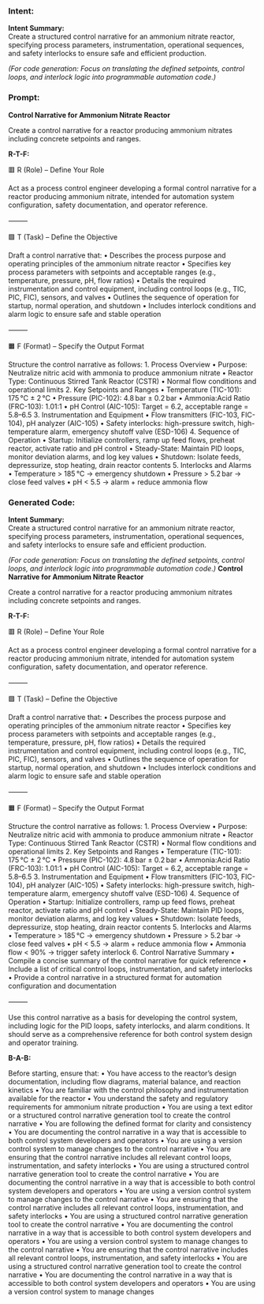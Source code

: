 ### Intent:
**Intent Summary:**  
Create a structured control narrative for an ammonium nitrate reactor, specifying process parameters, instrumentation, operational sequences, and safety interlocks to ensure safe and efficient production.  

*(For code generation: Focus on translating the defined setpoints, control loops, and interlock logic into programmable automation code.)*

### Prompt:
**Control Narrative for Ammonium Nitrate Reactor**

Create a control narrative for a reactor producing ammonium nitrates including concrete setpoints and ranges.

**R-T-F:**

🟥 R (Role) – Define Your Role

Act as a process control engineer developing a formal control narrative for a reactor producing ammonium nitrate, intended for automation system configuration, safety documentation, and operator reference.

⸻

🟩 T (Task) – Define the Objective

Draft a control narrative that:
	•	Describes the process purpose and operating principles of the ammonium nitrate reactor
	•	Specifies key process parameters with setpoints and acceptable ranges (e.g., temperature, pressure, pH, flow ratios)
	•	Details the required instrumentation and control equipment, including control loops (e.g., TIC, PIC, FIC), sensors, and valves
	•	Outlines the sequence of operation for startup, normal operation, and shutdown
	•	Includes interlock conditions and alarm logic to ensure safe and stable operation

⸻

🟧 F (Format) – Specify the Output Format

Structure the control narrative as follows:
	1.	Process Overview
	•	Purpose: Neutralize nitric acid with ammonia to produce ammonium nitrate
	•	Reactor Type: Continuous Stirred Tank Reactor (CSTR)
	•	Normal flow conditions and operational limits
	2.	Key Setpoints and Ranges
	•	Temperature (TIC-101): 175 °C ± 2 °C
	•	Pressure (PIC-102): 4.8 bar ± 0.2 bar
	•	Ammonia:Acid Ratio (FRC-103): 1.01:1
	•	pH Control (AIC-105): Target = 6.2, acceptable range = 5.8–6.5
	3.	Instrumentation and Equipment
	•	Flow transmitters (FIC-103, FIC-104), pH analyzer (AIC-105)
	•	Safety interlocks: high-pressure switch, high-temperature alarm, emergency shutoff valve (ESD-106)
	4.	Sequence of Operation
	•	Startup: Initialize controllers, ramp up feed flows, preheat reactor, activate ratio and pH control
	•	Steady-State: Maintain PID loops, monitor deviation alarms, and log key values
	•	Shutdown: Isolate feeds, depressurize, stop heating, drain reactor contents
	5.	Interlocks and Alarms
	•	Temperature > 185 °C → emergency shutdown
	•	Pressure > 5.2 bar → close feed valves
	•	pH < 5.5 → alarm + reduce ammonia flow

### Generated Code:
**Intent Summary:**  
Create a structured control narrative for an ammonium nitrate reactor, specifying process parameters, instrumentation, operational sequences, and safety interlocks to ensure safe and efficient production.  

*(For code generation: Focus on translating the defined setpoints, control loops, and interlock logic into programmable automation code.)*
**Control Narrative for Ammonium Nitrate Reactor**

Create a control narrative for a reactor producing ammonium nitrates including concrete setpoints and ranges.

**R-T-F:**

🟥 R (Role) – Define Your Role

Act as a process control engineer developing a formal control narrative for a reactor producing ammonium nitrate, intended for automation system configuration, safety documentation, and operator reference.

⸻

🟩 T (Task) – Define the Objective

Draft a control narrative that:
	•	Describes the process purpose and operating principles of the ammonium nitrate reactor
	•	Specifies key process parameters with setpoints and acceptable ranges (e.g., temperature, pressure, pH, flow ratios)
	•	Details the required instrumentation and control equipment, including control loops (e.g., TIC, PIC, FIC), sensors, and valves
	•	Outlines the sequence of operation for startup, normal operation, and shutdown
	•	Includes interlock conditions and alarm logic to ensure safe and stable operation

⸻

🟧 F (Format) – Specify the Output Format

Structure the control narrative as follows:
	1.	Process Overview
	•	Purpose: Neutralize nitric acid with ammonia to produce ammonium nitrate
	•	Reactor Type: Continuous Stirred Tank Reactor (CSTR)
	•	Normal flow conditions and operational limits
	2.	Key Setpoints and Ranges
	•	Temperature (TIC-101): 175 °C ± 2 °C
	•	Pressure (PIC-102): 4.8 bar ± 0.2 bar
	•	Ammonia:Acid Ratio (FRC-103): 1.01:1
	•	pH Control (AIC-105): Target = 6.2, acceptable range = 5.8–6.5
	3.	Instrumentation and Equipment
	•	Flow transmitters (FIC-103, FIC-104), pH analyzer (AIC-105)
	•	Safety interlocks: high-pressure switch, high-temperature alarm, emergency shutoff valve (ESD-106)
	4.	Sequence of Operation
	•	Startup: Initialize controllers, ramp up feed flows, preheat reactor, activate ratio and pH control
	•	Steady-State: Maintain PID loops, monitor deviation alarms, and log key values
	•	Shutdown: Isolate feeds, depressurize, stop heating, drain reactor contents
	5.	Interlocks and Alarms
	•	Temperature > 185 °C → emergency shutdown
	•	Pressure > 5.2 bar → close feed valves
	•	pH < 5.5 → alarm + reduce ammonia flow
	•	Ammonia flow < 90% → trigger safety interlock
	6.	Control Narrative Summary
	•	Compile a concise summary of the control narrative for quick reference
	•	Include a list of critical control loops, instrumentation, and safety interlocks
	•	Provide a control narrative in a structured format for automation configuration and documentation

⸻

Use this control narrative as a basis for developing the control system, including logic for the PID loops, safety interlocks, and alarm conditions. It should serve as a comprehensive reference for both control system design and operator training.

**B-A-B:**

Before starting, ensure that:
	•	You have access to the reactor’s design documentation, including flow diagrams, material balance, and reaction kinetics
	•	You are familiar with the control philosophy and instrumentation available for the reactor
	•	You understand the safety and regulatory requirements for ammonium nitrate production
	•	You are using a text editor or a structured control narrative generation tool to create the control narrative
	•	You are following the defined format for clarity and consistency
	•	You are documenting the control narrative in a way that is accessible to both control system developers and operators
	•	You are using a version control system to manage changes to the control narrative
	•	You are ensuring that the control narrative includes all relevant control loops, instrumentation, and safety interlocks
	•	You are using a structured control narrative generation tool to create the control narrative
	•	You are documenting the control narrative in a way that is accessible to both control system developers and operators
	•	You are using a version control system to manage changes to the control narrative
	•	You are ensuring that the control narrative includes all relevant control loops, instrumentation, and safety interlocks
	•	You are using a structured control narrative generation tool to create the control narrative
	•	You are documenting the control narrative in a way that is accessible to both control system developers and operators
	•	You are using a version control system to manage changes to the control narrative
	•	You are ensuring that the control narrative includes all relevant control loops, instrumentation, and safety interlocks
	•	You are using a structured control narrative generation tool to create the control narrative
	•	You are documenting the control narrative in a way that is accessible to both control system developers and operators
	•	You are using a version control system to manage changes
